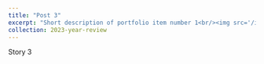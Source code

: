 ```yaml
---
title: "Post 3"
excerpt: "Short description of portfolio item number 1<br/><img src='/images/500x300.png'>"
collection: 2023-year-review
---
```


Story 3
